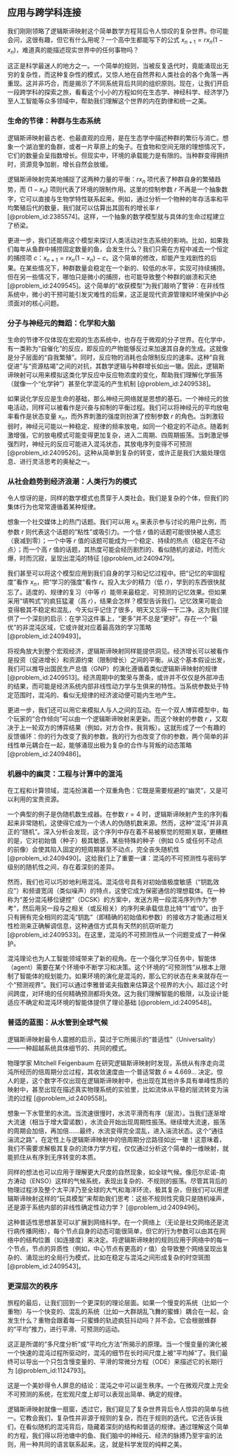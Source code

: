 ## 应用与跨学科连接

我们刚刚领略了逻辑斯谛映射这个简单数学方程背后令人惊叹的复杂世界。你可能会问，这很有趣，但它有什么用呢？一个高中生都能写下的公式 $x_{n+1} = r x_n (1 - x_n)$，难道真的能描述现实世界中的任何事物吗？

这正是科学最迷人的地方之一。一个简单的规则，当被反复迭代时，竟能涌现出无穷的复杂性，而这种复杂性的模式，又惊人地在自然界和人类社会的各个角落一再重现。这并非巧合，而是揭示了不同系统背后共同的组织原则。现在，让我们开启一段跨学科的探索之旅，看看这个小小的方程如何在生态学、神经科学、经济学乃至人工智能等众多领域中，帮助我们理解这个世界的内在韵律和统一之美。

### 生命的节律：种群与生态系统

逻辑斯谛映射最古老、也最直观的应用，是在生态学中描述种群的繁衍与消亡。想象一个湖泊里的鱼群，或者一片草原上的兔子。在食物和空间无限的理想情况下，它们的数量会呈指数增长。但现实中，环境的承载能力是有限的。当种群变得拥挤时，资源竞争加剧，增长自然会放缓。

逻辑斯谛映射完美地捕捉了这两种力量的平衡：$r x_n$ 项代表了种群自身的繁殖趋势，而 $(1 - x_n)$ 项则代表了环境的限制作用。这里的控制参数 $r$ 不再是一个抽象数字，它可以直接与生物学特性联系起来。例如，通过分析一个物种的年存活率和平均繁殖后代的数量，我们就可以估算出其固有的增长率 $r$ [@problem_id:2385574]。这样，一个抽象的数学模型就与具体的生命过程建立了桥梁。

更进一步，我们还能用这个模型来探讨人类活动对生态系统的影响。比如，如果我们每年从鱼群中捕捞固定数量的鱼，会发生什么？我们只需在方程中减去一个恒定的捕捞项 $c$：$x_{n+1} = r x_n (1 - x_n) - c$。这个简单的修改，却能产生戏剧性的后果。在某些情况下，种群数量会稳定在一个新的、较低的水平，实现可持续捕捞。但在另一些情况下，哪怕只是微小的捕捞，也可能导致整个种群的崩溃和灭绝 [@problem_id:2409545]。这个简单的“收获模型”为我们敲响了警钟：在非线性系统中，微小的干预可能引发灾难性的后果，这正是现代资源管理和环境保护中必须面对的核心问题。

### 分子与神经元的舞蹈：化学和大脑

生命的节律不仅体现在宏观的生态系统中，也存在于微观的分子世界。在化学中，有一类称为“自催化”的反应，即反应的产物能够反过来加速其自身的生成。这就像是分子层面的“自我繁殖”。同时，反应物的消耗也会限制反应的速率。这种“自我促进”与“资源枯竭”之间的对抗，其数学逻辑与种群增长如出一辙。因此，逻辑斯谛映射可以用来模拟这类化学反应中反应物浓度的变化，帮助我们理解化学振荡（就像一个“化学钟”）甚至化学混沌的产生机制 [@problem_id:2409538]。

如果说化学反应是生命的基础，那么神经元网络就是思想的基石。一个神经元的放电活动，同样可以被看作是兴奋与抑制的平衡过程。我们可以将神经元的平均放电率看作是状态变量 $x_n$，而外界刺激的强度则扮演了控制参数 $r$ 的角色。当刺激较弱时，神经元可能以一种稳定、规律的频率放电，如同一个稳定的不动点。随着刺激增强，它的放电模式可能变得更加复杂，进入二周期、四周期振荡。当刺激足够强烈时，神经元的反应可能进入混沌状态，其放电序列变得不可预测 [@problem_id:2409526]。这种从简单到复杂的转变，或许正是我们大脑处理信息、进行灵活思考的奥秘之一。

### 从社会趋势到经济浪潮：人类行为的模式

令人惊讶的是，同样的数学模式也贯穿于人类社会。我们是复杂的个体，但我们的集体行为也常常遵循着某种规律。

想象一个社交媒体上的热门话题。我们可以用 $x_n$ 来表示参与讨论的用户比例，而参数 $r$ 则代表这个话题的“粘性”或吸引力。一个低 $r$ 值的话题可能很快被人遗忘（衰减到零）；一个中等 $r$ 值的话题可能成为一个稳定、持续的热点（稳定在不动点）；而一个高 $r$ 值的话题，其热度可能会经历剧烈的、看似随机的波动，时而火爆，时而沉寂，呈现出混沌的特征 [@problem_id:2409479]。

我们甚至可以将这个模型应用到我们自身的学习和记忆过程中。把“记忆的牢固程度”看作 $x_n$，把“学习的强度”看作 $r$。投入太少的精力（低 $r$），学到的东西很快就忘了。适度的、规律的复习（中等 $r$）能带来最稳定、可预测的记忆效果。但如果采用“填鸭式”的疯狂猛灌（高 $r$），结果会怎样？模型告诉我们，记忆效果可能会变得极其不稳定和混乱，今天似乎记住了很多，明天又忘得一干二净。这为我们提供了一个深刻的启示：在学习这件事上，“更多”并不总是“更好”。存在一个“最优”的非混沌区域，它或许就对应着最高效的学习策略 [@problem_id:2409493]。

将视角放大到整个宏观经济，逻辑斯谛映射同样能提供洞见。经济增长可以被看作是投资（促进增长）和资源约束（限制增长）之间的平衡。从这个基本假设出发，我们可以推导出国民生产总值（GNP）的演化遵循着类似逻辑斯谛映射的规律 [@problem_id:2409513]。经济周期中的繁荣与萧条，或许并不仅仅是外部冲击的结果，而可能是经济系统内部非线性动力学与生俱来的特性。当系统参数处于特定范围时，混沌的、看似无规律的经济波动便可能内生地产生。

更进一步，我们还可以用它来模拟人与人之间的互动。在一个双人博弈模型中，每个玩家的“合作倾向”可以由一个逻辑斯谛映射来更新。而这个映射的参数 $r$ ，又取决于上一轮双方的博弈结果（例如，对方合作，我背叛）。这就形成了一个有趣的反馈循环：你的行为改变了我的参数，我的行为也改变了你的参数，两个简单的非线性单元耦合在一起，能够涌现出极为复杂的合作与背叛的动态策略 [@problem_id:2409486]。

### 机器中的幽灵：工程与计算中的混沌

在工程和计算领域，混沌扮演着一个双重角色：它既是需要规避的“幽灵”，又是可以利用的宝贵资源。

一个典型的例子是伪随机数生成器。在参数 $r=4$ 时，逻辑斯谛映射产生的序列看起来非常随机，这使得它成为一个诱人的伪随机数来源。然而，这种“混沌”并非真正的“随机”。深入分析会发现，这个序列中存在着不易被察觉的短期关联，更糟糕的是，它对初始值（种子）极其敏感，某些特殊的种子（例如 $0.5$ 或任何不动点的前像）会使其陷入固定的短周期甚至不动点，完全丧失随机性 [@problem_id:2409490]。这给我们上了重要一课：混沌的不可预测性与密码学级别的随机性之间，存在着深刻的差异。

然而，我们也可以巧妙地利用混沌。混沌信号具有对初始值极度敏感（“钥匙效应”）和频谱宽阔（类似噪声）的特点，这使它成为保密通信的理想载体。在一种称为“差分混沌移位键控”（DCSK）的方案中，发送方用一段混沌序列作为“参考”，然后用另一段与之相关（或反相关）的序列来承载信息比特“1”或“0”。由于只有拥有完全相同的混沌“钥匙”（即精确的初始值和参数）的接收方才能通过相关性检测来正确解调信息，这种通信方式具有天然的抗窃听能力 [@problem_id:2409533]。在这里，混沌的不可预测性从一个问题变成了一种保护。

混沌理论也为人工智能领域带来了新的视角。在一个强化学习任务中，智能体（agent）需要在某个环境中不断学习和决策。这个环境的“可预测性”从根本上限制了智能体的规划能力。如果环境的演化是混沌的，那么它的状态在未来就存在一个“预测视界”。我们可以通过李雅普诺夫指数来估算这个视界的大小。超过这个时间跨度，对环境的任何精确预测都将失效。这为我们理解智能的极限，以及设计能适应不确定和混沌环境的智能体提供了理论基础 [@problem_id:2409548]。

### 普适的蓝图：从水管到全球气候

逻辑斯谛映射最令人震撼的启示，莫过于它所揭示的“普适性”（Universality）——一种超越系统具体细节的、共同的模式。

物理学家 Mitchell Feigenbaum 在研究逻辑斯谛映射时发现，系统从有序走向混沌所经历的倍周期分岔过程，其收敛速度由一个普适常数 $\delta \approx 4.669...$ 决定。惊人的是，这个数字不仅出现在逻辑斯谛映射中，也出现在其他许多具有单峰性质的映射中，甚至出现在描述真实物理系统的实验里，比如流体从平稳的层流转变为湍流的过程 [@problem_id:2409558]。

想象一下水管里的水流。当流速很慢时，水流平滑而有序（层流）。当我们逐渐增大流速（相当于增大雷诺数），水流会开始出现周期性振荡。继续增大流速，振荡的周期会加倍，再加倍……最终，水流变得完全混乱，进入湍流状态。这个“通往湍流之路”，在定性上与逻辑斯谛映射中的倍周期分岔路径如出一辙！这意味着，我们不需要求解极其复杂的流体力学方程，仅仅通过分析这个简单的一维映射，就能抓住从有序到无序转变的本质。

同样的想法也可以应用于理解更大尺度的自然现象，如全球气候。像厄尔尼诺-南方涛动（ENSO）这样的气候系统，表现出复杂的、不规则的振荡。尽管其背后的物理过程涉及整个太平洋乃至全球的大气和海洋环流，极其复杂，但我们可以用逻辑斯谛映射这样的“玩具模型”来帮助我们思考：这些不规则性究竟只是随机噪声，还是源于系统内部的非线性确定性动力学？ [@problem_id:2409496]。

这种普适性思想甚至可以扩展到网络科学。在一个网络上（无论是社交网络还是流行病传播网络），每个节点自身的动态可能很简单，但它的行为参数可以由其在网络中的结构位置（如连接度）来决定。将逻辑斯谛映射的规则应用于网络中的每一个节点，节点的异质性（例如，中心节点有更高的 $r$ 值）会导致整个网络呈现出复杂的、涌现出的全局行为模式，比如在稳定与混沌之间形成复杂的时空斑图 [@problem_id:2409543]。

### 更深层次的秩序

旅程的最后，让我们回到一个更深刻的理论层面。如果一个慢变的系统（比如一个重物）与一个快变的、混乱的系统（比如一大群胡乱飞舞的蜜蜂）耦合在一起，会发生什么？重物会跟着每一只蜜蜂的轨迹疯狂抖动吗？并不会。它会根据蜂群的“平均”推力，进行平滑、可预测的运动。

这正是所谓的“多尺度分析”或“平均化方法”所揭示的原理。当一个慢变量的演化被一个快速的混沌过程所驱动时，混沌的细节在长时间尺度上被“平均掉”了。我们最终可以导出一个只包含慢变量的、平滑的常微分方程（ODE）来描述它的长期行为 [@problem_id:1124793]。

这是一个美妙得令人屏息的结论：混沌之中可以诞生秩序。一个在微观尺度上完全不可预测的系统，在宏观尺度上却可以表现出简单、确定的规律。

逻辑斯谛映射就像一扇窗，透过它，我们窥见了复杂世界背后令人惊异的简单与统一。它教会我们，复杂性并非源于规则的复杂，而在于规则的迭代。它还告诉我们，在看似随机的混沌背后，隐藏着深刻的结构和普适的规律。通过理解这个简单的方程，我们得以将池塘中的鱼、我们脑中的神经元、经济的脉搏乃至宇宙的法则，用一种共同的语言联系起来。这，就是科学发现的纯粹之美。